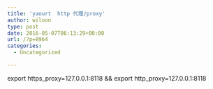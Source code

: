 ```yaml
---
title: 'yaourt  http 代理/proxy'
author: wiloon
type: post
date: 2016-05-07T06:13:29+00:00
url: /?p=8964
categories:
  - Uncategorized

---
```

export https\_proxy=127.0.0.1:8118 && export http\_proxy=127.0.0.1:8118